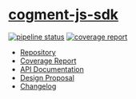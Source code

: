 # [cogment-js-sdk]

[![pipeline status](https://gitlab.com/ai-r/cogment-js-sdk-1.0/badges/develop/pipeline.svg)](https://gitlab.com/ai-r/cogment-js-sdk-1.0/-/commits/develop)
[![coverage report](https://gitlab.com/ai-r/cogment-js-sdk-1.0/badges/develop/coverage.svg)](https://ai-r.gitlab.io/cogment-js-sdk-1.0/coverage/)

- [Repository][repo]
- [Coverage Report][coverage]
- [API Documentation][api-docs]
- [Design Proposal][proposal1]
- [Changelog][changelog]

[coverage]: https://ai-r.gitlab.io/cogment-js-sdk-1.0/coverage/report
[repo]: https://gitlab.com/ai-r/cogment-js-sdk-1.0/
[cogment-js-sdk]: #cogment-js-sdk
[api-docs]: https://ai-r.gitlab.io/cogment-js-sdk-1.0/
[proposal1]: https://docs.google.com/document/d/1K6qCuY-wGlNJzeJuEQEy6bALwJBFNDpJ6HB4LzU-Bq8/edit
[changelog]: CHANGELOG.md
